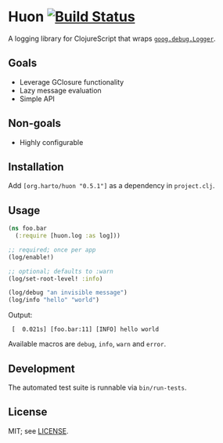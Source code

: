 # Huon [![Build Status](https://travis-ci.org/harto/huon.svg?branch=master)](https://travis-ci.org/harto/huon)

A logging library for ClojureScript that wraps [`goog.debug.Logger`](https://google.github.io/closure-library/api/goog.debug.Logger.html).


## Goals

 * Leverage GClosure functionality
 * Lazy message evaluation
 * Simple API


## Non-goals

 * Highly configurable


## Installation

Add `[org.harto/huon "0.5.1"]` as a dependency in `project.clj`.


## Usage

```cljs
(ns foo.bar
  (:require [huon.log :as log]))

;; required; once per app
(log/enable!)

;; optional; defaults to :warn
(log/set-root-level! :info)

(log/debug "an invisible message")
(log/info "hello" "world")
```

Output:
```
 [  0.021s] [foo.bar:11] [INFO] hello world
```

Available macros are `debug`, `info`, `warn` and `error`.


## Development

The automated test suite is runnable via `bin/run-tests`.


## License

MIT; see [LICENSE](./LICENSE).
